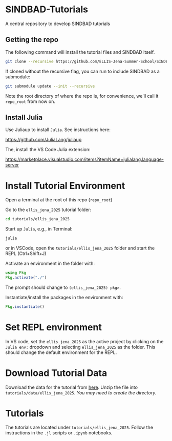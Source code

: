 # SINDBAD-Tutorials
A central repository to develop SINDBAD tutorials

## Getting the repo

The following command will install the tutorial files and SINDBAD itself.

```bash
git clone --recursive https://github.com/ELLIS-Jena-Summer-School/SINDBAD-Tutorials.git
```

If cloned without the recursive flag, you can run to include SINDBAD as a submodule:
```bash
git submodule update --init --recursive
```

Note the root directory of where the repo is, for convenience, we'll call it `repo_root` from now on.

## Install Julia

Use Juliaup to install `Julia`. See instructions here:

https://github.com/JuliaLang/juliaup

The, install the VS Code Julia extension: 

https://marketplace.visualstudio.com/items?itemName=julialang.language-server


# Install Tutorial Environment
Open a terminal at the root of this repo (`repo_root`)

Go to the `ellis_jena_2025` tutorial folder:
```bash
cd tutorials/ellis_jena_2025
```

Start up `Julia`, e.g., in Terminal:

```bash
julia
```

or in VSCode, open the `tutorials/ellis_jena_2025` folder and start the REPL (Ctrl+Shift+J)

Activate an environment in the folder with:
```julia
using Pkg
Pkg.activate("./")
```

The prompt should change to `(ellis_jena_2025) pkg>`.

Instantiate/install the packages in the environment with:
```julia
Pkg.instantiate()
```

# Set REPL environment
In VS code, set the `ellis_jena_2025` as the active project by clicking on the `Julia env:` dropdown and selecting `ellis_jena_2025` as the folder. This should change the default environment for the REPL.


# Download Tutorial Data
Download the data for the tutorial from [here](https://nextcloud.bgc-jena.mpg.de/s/Byj9FKr2mr7QYgZ). 
Unzip the file into `tutorials/data/ellis_jena_2025`. *You may need to create the directory.*

# Tutorials

The tutorials are located under `tutorials/ellis_jena_2025`. Follow the instructions in the `.jl` scripts or `.ipynb` notebooks.
